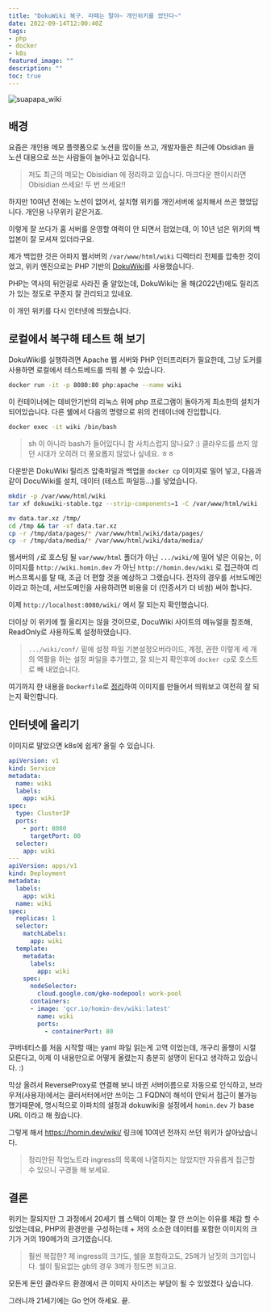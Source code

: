 ```yaml
---
title: "DokuWiki 복구. 라떼는 말야~ 개인위키를 썼단다~"
date: 2022-09-14T12:00:40Z
tags:
- php
- docker
- k8s
featured_image: ""
description: ""
toc: true
---
```


![suapapa_wiki](https://homin.dev/asset/blog/img/suapapa_wiki.png)

## 배경

요즘은 개인용 메모 플렛폼으로 노션을 많이들 쓰고,
개발자들은 최근에 Obsidian 을 노션 대용으로 쓰는 사람들이 늘어나고 있습니다.

> 저도 최근의 메모는 Obisidian 에 정리하고 있습니다.
> 마크다운 팬이시라면 Obisidian 쓰세요! 두 번 쓰세요!!

하지만 10여년 전에는 노션이 없어서, 설치형 위키를 개인서버에 설치해서 쓰곤 했었답니다.
개인용 나무위키 같은거죠.

이렇게 잘 쓰다가 홈 서버를 운영할 여력이 안 되면서 접었는데, 이 10년 넘은 위키의
백업본이 잘 모셔져 있더라구요.

제가 백업한 것은 아파지 웹서버의 `/var/www/html/wiki` 디렉터리 전체를 압축한 것이었고,
위키 엔진으로는 PHP 기반의 [DokuWiki](https://www.dokuwiki.org/dokuwiki)를 사용했습니다.

PHP는 역사의 뒤안길로 사라진 줄 알았는데, DokuWiki는 올 해(2022년)에도 릴리즈가 있는 정도로
꾸준지 잘 관리되고 있네요.

이 개인 위키를 다시 인터넷에 띄웠습니다.

## 로컬에서 복구해 테스트 해 보기

DokuWiki를 실행하려면 Apache 웹 서버와 PHP 인터프리터가 필요한데,
그냥 도커를 사용하면 로컬에서 테스트베드를 띄워 볼 수 있습니다.

```bash
docker run -it -p 8080:80 php:apache --name wiki
```

이 컨테이너에는 데비안기반의 리눅스 위에 php 프로그램이 돌아가게 최소한의 설치가
되어있습니다. 다른 쉘에서 다음의 명령으로 위의 컨테이너에 진입합니다.

```bash
docker exec -it wiki /bin/bash
```

> sh 이 아니라 bash가 들어있다니 참 사치스럽지 않나요? :)
> 클라우드를 쓰지 않던 시대가 오히려 더 풍요롭지 않았나 싶네요. ㅎㅎ

다운받은 DokuWiki 릴리즈 압축파일과 백업을 `docker cp` 이미지로 밀어 넣고,
다음과 같이 DocuWiki를 설치, 데이터 (테스트 파일등...)를 넣었습니다.

```bash
mkdir -p /var/www/html/wiki
tar xf dokuwiki-stable.tgz --strip-components=1 -C /var/www/html/wiki

mv data.tar.xz /tmp/
cd /tmp && tar -xf data.tar.xz
cp -r /tmp/data/pages/* /var/www/html/wiki/data/pages/
cp -r /tmp/data/media/* /var/www/html/wiki/data/media/
```

웹서버의 `/`로 호스팅 될 `var/www/html` 폴더가 아닌 `.../wiki/`에 밀어 넣은 이유는,
이 이미지를 `http://wiki.homin.dev` 가 아닌 `http://homin.dev/wiki` 로 접근하여 리버스프록시를 탈 때,
조금 더 편할 것을 예상하고 그랬습니다. 전자의 경우를 서브도메인이라고 하는데,
서브도메인을 사용하려면 비용을 더 (인증서가 더 비쌈) 써야 합니다.

이제 `http://localhost:8080/wiki/` 에서 잘 되는지 확인했습니다.

더이상 이 위키에 뭘 올리지는 않을 것이므로, DocuWiki 사이트의 메뉴얼을 참조해,
ReadOnly로 사용하도록 설정하였습니다.

> `.../wiki/conf/` 밑에 설정 파일 기본설정오버라이드, 계정, 권한 이렇게 세 개의 역활을 하는
> 설정 파일을 추가했고, 잘 되는지 확인후에 `docker cp`로 호스트로 빼 내었습니다.

여기까지 한 내용을 `Dockerfile`로 [정리](https://raw.githubusercontent.com/suapapa/archive-wiki/main/Dockerfile)하여
이미지를 만들어서 띄워보고 여전히 잘 되는지 확인합니다.

## 인터넷에 올리기

이미지로 말았으면 k8s에 쉽게? 올릴 수 있습니다.
```yaml
apiVersion: v1
kind: Service
metadata:
  name: wiki
  labels:
    app: wiki
spec:
  type: ClusterIP
  ports:
    - port: 8080
      targetPort: 80
  selector:
    app: wiki
---
apiVersion: apps/v1
kind: Deployment
metadata:
  labels:
    app: wiki
  name: wiki
spec:
  replicas: 1
  selector:
    matchLabels:
      app: wiki
  template:
    metadata:
      labels:
        app: wiki
    spec:
      nodeSelector:
        cloud.google.com/gke-nodepool: work-pool
      containers:
      - image: 'gcr.io/homin-dev/wiki:latest'
        name: wiki
        ports:
          - containerPort: 80
```
쿠버네티스를 처음 시작할 때는 yaml 파일 읽는게 고역 이었는데,
개구리 올챙이 시절 모른다고,
이제 이 내용만으로 어떻게 올렸는지 충분히 설명이 된다고 생각하고 있습니다. :)

막상 올려서 ReverseProxy로 연결해 보니 바뀐 서버이름으로 자동으로 인식하고,
브라우저(사용자)에서는 클러서터에서만 쓰이는 그 FQDN이 해석이 안되서 접근이 불가능했기때문에,
명시적으로 아파치의 설정과 dokuwiki을 설정에서 `homin.dev` 가 base URL 이라고 해 줬습니다.

그렇게 해서 https://homin.dev/wiki/ 링크에 10여년 전까지 쓰던 위키가 살아났습니다.

> 정리안된 작업노트라 ingress의 목록에 나열하지는 않았지만 자유롭게 접근할 수 있으니
> 구경들 해 보세요.

## 결론

위키는 잘되지만 그 과정에서 20세기 웹 스택이 이제는 잘 안 쓰이는 이유를 체감 할 수 있었는데요,
PHP의 환경만을 구성하는데 + 저의 소소한 데이터를 포함한 이미지의 크기가 거의 190메가의 크기였습니다.

> 훨씬 복잡한? 제 ingress의 크기도, 쉘을 포함하고도, 25메가 남짓의 크기입니다.
> 쉘이 필요없는 gb의 경우 3메가 정도면 되고요.

모든게 돈인 클라우드 환경에서 큰 이미지 사이즈는 부담이 될 수 있었겠다 싶습니다.

그러니까 21세기에는 Go 언어 하세요. 끝.